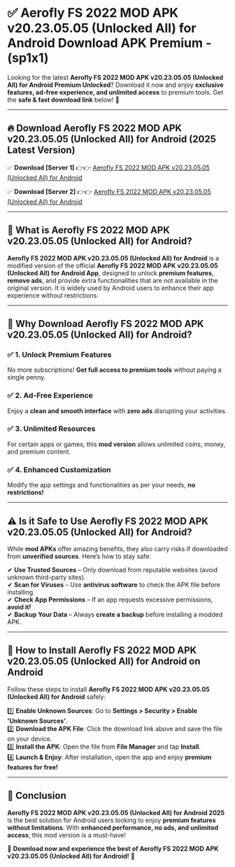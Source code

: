 
# ✅ Aerofly FS 2022 MOD APK v20.23.05.05 (Unlocked All) for Android Download APK Premium -  (sp1x1) 

Looking for the latest **Aerofly FS 2022 MOD APK v20.23.05.05 (Unlocked All) for Android Premium Unlocked**? Download it now and enjoy **exclusive features, ad-free experience, and unlimited access** to premium tools. Get the **safe & fast download link** below! 🚀

---

## 🔥 Download Aerofly FS 2022 MOD APK v20.23.05.05 (Unlocked All) for Android (2025 Latest Version)

✅ **Download [Server 1]** 👉👉 [Aerofly FS 2022 MOD APK v20.23.05.05 (Unlocked All) for Android ](https://apkcomod.com?title=Aerofly_FS_2022_MOD_APK_v20.23.05.05_(Unlocked_All)_for_Android)  

✅ **Download [Server 2]** 👉👉 [Aerofly FS 2022 MOD APK v20.23.05.05 (Unlocked All) for Android ](https://apkcomod.com?title=Aerofly_FS_2022_MOD_APK_v20.23.05.05_(Unlocked_All)_for_Android)  


---

## 📌 What is Aerofly FS 2022 MOD APK v20.23.05.05 (Unlocked All) for Android?

**Aerofly FS 2022 MOD APK v20.23.05.05 (Unlocked All) for Android** is a modified version of the official **Aerofly FS 2022 MOD APK v20.23.05.05 (Unlocked All) for Android App**, designed to unlock **premium features**, **remove ads**, and provide extra functionalities that are not available in the original version. It is widely used by Android users to enhance their app experience without restrictions.

---

## 🌟 Why Download Aerofly FS 2022 MOD APK v20.23.05.05 (Unlocked All) for Android?

### ✅ 1. Unlock Premium Features
No more subscriptions! **Get full access to premium tools** without paying a single penny.

### ✅ 2. Ad-Free Experience
Enjoy a **clean and smooth interface** with **zero ads** disrupting your activities.

### ✅ 3. Unlimited Resources
For certain apps or games, this **mod version** allows unlimited coins, money, and premium content.

### ✅ 4. Enhanced Customization
Modify the app settings and functionalities as per your needs, **no restrictions!**

---

## ⚠️ Is it Safe to Use Aerofly FS 2022 MOD APK v20.23.05.05 (Unlocked All) for Android?

While **mod APKs** offer amazing benefits, they also carry risks if downloaded from **unverified sources**. Here’s how to stay safe:

✔ **Use Trusted Sources** – Only download from reputable websites (avoid unknown third-party sites).  
✔ **Scan for Viruses** – Use **antivirus software** to check the APK file before installing.  
✔ **Check App Permissions** – If an app requests excessive permissions, **avoid it!**  
✔ **Backup Your Data** – Always **create a backup** before installing a modded APK.

---

## 📲 How to Install Aerofly FS 2022 MOD APK v20.23.05.05 (Unlocked All) for Android on Android

Follow these steps to install **Aerofly FS 2022 MOD APK v20.23.05.05 (Unlocked All) for Android** safely:

1️⃣ **Enable Unknown Sources**: Go to **Settings > Security > Enable 'Unknown Sources'**.  
2️⃣ **Download the APK File**: Click the download link above and save the file on your device.  
3️⃣ **Install the APK**: Open the file from **File Manager** and tap **Install**.  
4️⃣ **Launch & Enjoy**: After installation, open the app and enjoy **premium features for free!**

---

## 🚀 Conclusion

**Aerofly FS 2022 MOD APK v20.23.05.05 (Unlocked All) for Android 2025** is the best solution for Android users looking to enjoy **premium features without limitations**. With **enhanced performance, no ads, and unlimited access**, this mod version is a must-have!

🔻 **Download now and experience the best of Aerofly FS 2022 MOD APK v20.23.05.05 (Unlocked All) for Android!** 🔻

